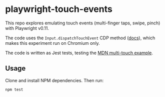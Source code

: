 # playwright-touch-events

This repo explores emulating touch events (multi-finger taps, swipe, pinch) with Playwright v0.11.

The code uses the `Input.dispatchTouchEvent` CDP method ([docs](https://chromedevtools.github.io/devtools-protocol/tot/Input#method-dispatchTouchEvent)), which makes this experiment run on Chromium only.

The code is written as Jest tests, testing the [MDN multi-touch example](https://mdn.github.io/dom-examples/touchevents/Multi-touch_interaction.html).

## Usage

Clone and install NPM dependencies. Then run:

```
npm test
```
